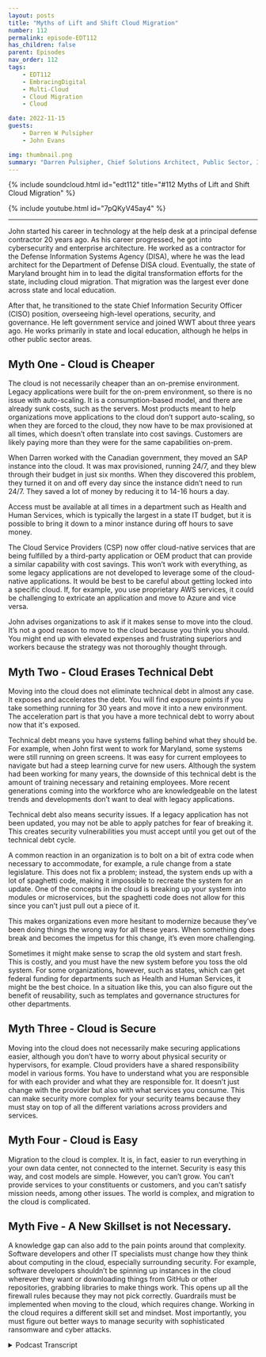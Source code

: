 ```yaml
---
layout: posts
title: "Myths of Lift and Shift Cloud Migration"
number: 112
permalink: episode-EDT112
has_children: false
parent: Episodes
nav_order: 112
tags:
    - EDT112
    - EmbracingDigital
    - Multi-Cloud
    - Cloud Migration
    - Cloud

date: 2022-11-15
guests:
    - Darren W Pulsipher
    - John Evans

img: thumbnail.png
summary: "Darren Pulsipher, Chief Solutions Architect, Public Sector, Intel, and John Evans, Chief Technology Advisor, WWT, discuss five lift and shift cloud migration myths."
---
```


{% include soundcloud.html id="edt112" title="#112 Myths of Lift and Shift Cloud Migration" %}

{% include youtube.html id="7pQKyV45ay4" %}

---

John started his career in technology at the help desk at a principal defense contractor 20 years ago. As his career progressed, he got into cybersecurity and enterprise architecture. He worked as a contractor for the Defense Information Systems Agency (DISA), where he was the lead architect for the Department of Defense DISA cloud. Eventually, the state of Maryland brought him in to lead the digital transformation efforts for the state, including cloud migration. That migration was the largest ever done across state and local education.

After that, he transitioned to the state Chief Information Security Officer (CISO) position, overseeing high-level operations, security, and governance. He left government service and joined WWT about three years ago. He works primarily in state and local education, although he helps in other public sector areas.

## Myth One - Cloud is Cheaper

The cloud is not necessarily cheaper than an on-premise environment. Legacy applications were built for the on-prem environment, so there is no issue with auto-scaling. It is a  consumption-based model, and there are already sunk costs, such as the servers. Most products meant to help organizations move applications to the cloud don’t support auto-scaling, so when they are forced to the cloud, they now have to be max provisioned at all times, which doesn’t often translate into cost savings. Customers are likely paying more than they were for the same capabilities on-prem.

When Darren worked with the Canadian government, they moved an SAP instance into the cloud. It was max provisioned, running 24/7, and they blew through their budget in just six months. When they discovered this problem, they turned it on and off every day since the instance didn’t need to run 24/7. They saved a lot of money by reducing it to 14-16 hours a day.

Access must be available at all times in a department such as Health and Human Services, which is typically the largest in a state IT budget, but it is possible to bring it down to a minor instance during off hours to save money.

The Cloud Service Providers (CSP) now offer cloud-native services that are being fulfilled by a third-party application or OEM product that can provide a similar capability with cost savings.  This won’t work with everything, as some legacy applications are not developed to leverage some of the cloud-native applications. It would be best to be careful about getting locked into a specific cloud. If, for example, you use proprietary AWS services, it could be challenging to extricate an application and move to Azure and vice versa.

John advises organizations to ask if it makes sense to move into the cloud. It’s not a good reason to move to the cloud because you think you should. You might end up with elevated expenses and frustrating superiors and workers because the strategy was not thoroughly thought through.

## Myth Two - Cloud Erases Technical Debt

Moving into the cloud does not eliminate technical debt in almost any case. It exposes and accelerates the debt. You will find exposure points if you take something running for 30 years and move it into a new environment. The acceleration part is that you have a more technical debt to worry about now that it's exposed.

Technical debt means you have systems falling behind what they should be. For example, when John first went to work for Maryland, some systems were still running on green screens. It was easy for current employees to navigate but had a steep learning curve for new users. Although the system had been working for many years, the downside of this technical debt is the amount of training necessary and retaining employees. More recent generations coming into the workforce who are knowledgeable on the latest trends and developments don’t want to deal with legacy applications.

Technical debt also means security issues. If a legacy application has not been updated, you may not be able to apply patches for fear of breaking it. This creates security vulnerabilities you must accept until you get out of the technical debt cycle.

A common reaction in an organization is to bolt on a bit of extra code when necessary to accommodate, for example, a rule change from a state legislature. This does not fix a problem; instead, the system ends up with a lot of spaghetti code, making it impossible to recreate the system for an update. One of the concepts in the cloud is breaking up your system into modules or microservices, but the spaghetti code does not allow for this since you can’t just pull out a piece of it.

This makes organizations even more hesitant to modernize because they’ve been doing things the wrong way for all these years. When something does break and becomes the impetus for this change, it’s even more challenging.

Sometimes it might make sense to scrap the old system and start fresh. This is costly, and you must have the new system before you toss the old system. For some organizations, however,  such as states, which can get federal funding for departments such as Health and Human Services, it might be the best choice. In a situation like this, you can also figure out the benefit of reusability, such as templates and governance structures for other departments.

## Myth Three - Cloud is Secure

Moving into the cloud does not necessarily make securing applications easier, although you don’t have to worry about physical security or hypervisors, for example. Cloud providers have a shared responsibility model in various forms. You have to understand what you are responsible for with each provider and what they are responsible for. It doesn’t just change with the provider but also with what services you consume. This can make security more complex for your security teams because they must stay on top of all the different variations across providers and services.

## Myth Four - Cloud is Easy

Migration to the cloud is complex. It is, in fact, easier to run everything in your own data center, not connected to the internet. Security is easy this way, and cost models are simple. However, you can’t grow. You can’t provide services to your constituents or customers, and you can’t satisfy mission needs, among other issues. The world is complex, and migration to the cloud is complicated.

## Myth Five - A New Skillset is not Necessary.

A knowledge gap can also add to the pain points around that complexity. Software developers and other IT specialists must change how they think about computing in the cloud, especially surrounding security. For example, software developers shouldn’t be spinning up instances in the cloud wherever they want or downloading things from GitHub or other repositories, grabbing libraries to make things work. This opens up all the firewall rules because they may not pick correctly. Guardrails must be implemented when moving to the cloud, which requires change. Working in the cloud requires a different skill set and mindset. Most importantly, you must figure out better ways to manage security with sophisticated ransomware and cyber attacks.


<details>
<summary> Podcast Transcript </summary>

<p>﻿1</p>
<p>Hello, this is Darren</p>
<p>Pulsipher, chief solutionarchitect of public sector at Intel.</p>
<p>And welcome to Embracing</p>
<p>Digital Transformation,where we investigate effective change,leveragingpeople, process and technology.</p>
<p>On today's episode, the Myths of Liftand Shift to the Cloud with special guest</p>
<p>John Evans, Chief Technology Advisorat WWT John, welcome to the show.</p>
<p>And thank you for for for having me.</p>
<p>It's my pleasure.</p>
<p>You come highly regardedfrom someone that left</p>
<p>WWT and came to Intel and that's Hannah.</p>
<p>I know you know who Hannah is,and we're glad we have her.</p>
<p>Sorry we stole her from you.</p>
<p>But we're happyto have Hannah on our team.</p>
<p>So a shout out to Hannah on that one?</p>
<p>Absolutely. She definitely deserves it.</p>
<p>I'm still a little bitter.</p>
<p>I'm totally kidding. But no.</p>
<p>And it is is is awesome.</p>
<p>I totally concur. They'regreat.</p>
<p>So, John, tell us a little bitabout your background and your history,how you got involved in technologyand all that.</p>
<p>Okay.</p>
<p>So been involved in technologyfor about 20 years now,started actually during collegein a in a helpdesk.</p>
<p>So I think that's not an uncommon startfor a lot of technologistsstarting off and helped us.</p>
<p>But I started off doing Tierone support in amajor defense contractor, helped ustheir internal help helpdesk and thenjust started moving on from from theremove that into a NOCas a service type of positionstarted getting moreinto the cybersecurity side the enterprisearchitecture side worked for DISAfor a few years as a contractorhelping to architect the DOD,the DISA Cloud.</p>
<p>I was one of the lead architects for thatand theneventually came to the state of Marylandwhere I was brought in to leadthe cloud migration, digitaltransformation efforts for the state.</p>
<p>They became aware of the work</p>
<p>I'd done on the cloud, so they brought mein to help out with their cloudand after a few yearsof doing that,</p>
<p>I transitioned to the State CSO position.</p>
<p>So got to seeat a at a high level,got to do the operationsside as well as the securityand governance side.</p>
<p>And then about three years ago</p>
<p>I left government serviceand came over to WWTand it's been awesome here since.</p>
<p>So are you still doing a lotin the public sector with WWT?</p>
<p>I mean, because your whole careerhas been in the public sector.</p>
<p>Yeah, no doubt. Yeah, absolutely.</p>
<p>I work primarily in state,local and education.</p>
<p>Help out a little bitin some other public sector.</p>
<p>But I've really kind of focusedmore on the statelocal in educationover the last year or so.</p>
<p>I guess there's still help outin some other areas, things like,you know, zerotrust road maps coming up with the</p>
<p>WWT sort of way of doing things and cybercyber consulting.</p>
<p>So those types of of initiatives that arekind of crossing the different verticalswithin public sector.</p>
<p>I still help out with,with, with those as as well.</p>
<p>You know whatwe're going to have to are non-retail.</p>
<p>You have to come back on the showand talk about securitysince you were a see.</p>
<p>So we're going to have to do thatbut not today.</p>
<p>Today, today we're doing lift and shiftthe myth of lift and shift.</p>
<p>You've done several cloud migrations.</p>
<p>It sounds like.</p>
<p>I've I've beenvery involved in two very large ones.</p>
<p>So if you think ofthe Department of Defense, that's yeah.</p>
<p>Yeah. That's a huge. One.</p>
<p>And then State of Maryland is a</p>
<p>I just learned this actuallyabout a couple of months agotalking to one of the major cloud serviceproviders that the program I let it</p>
<p>Maryland is still the largestcloud migration ever to be doneacross state local education.</p>
<p>So wow that's amazing. Yeah.</p>
<p>So 2 to 2 pretty big ones.</p>
<p>All right.</p>
<p>So a lot of we we all want to hearwe all want to hear how that went.</p>
<p>Right.</p>
<p>And we and we name the episode todaythe the myths of lift and shift.</p>
<p>I've I've seen this myself</p>
<p>I've helped some organizationsgo through this migrationand the way that cloud is soldinitially was just move your workloadsjust move everything right.</p>
<p>And so what have you found?</p>
<p>Well, I mean, let's start off at rightat the beginning with that firstwhat's the first myth?</p>
<p>So I think that there's kind of four majorlifts, I guess.</p>
<p>But let's start with the.</p>
<p>First one beingclouds cheaper.</p>
<p>And it's not not necessarily,you know, when you lift and shift,a lot of the timesyour applications were builtfor an on premise environment.</p>
<p>So there was no issue with thingslike auto scaling.</p>
<p>They didn't have to bedevelopedwith some of these cloud concepts in mind.</p>
<p>Some of thesemore of consumption basedconcepts in mind.</p>
<p>So when you think about auto scaling,that wasn't somethingthat was built into a lot of your legacyapplications.</p>
<p>So and, and a lot of the</p>
<p>I don't want to mentionany names of, of products,but there's products out therethat will help customersor help organizationsmove an application into the cloudmajority of those productsdon't support auto scaling either.</p>
<p>So what you've got is when you moveyour application to the cloud, younow have to be max provisioned at alltimes.</p>
<p>Being max provisioning all at all timesmeans a lot more money,whichdoesn't often translate into cost savings,especially if you've already paidfor a server, you already paid forwhatever environment you'reyou're hosting the applicationand now you move it in the cloud,you're having to max provision at at alltimes.</p>
<p>You're not able to automate scale.</p>
<p>So you're not really makinguse of a consumption based model which isthe main costsavings mechanism in the cloud.</p>
<p>And now customers are actually paying morethan they werefor the same capability on premise.</p>
<p>You know, I have a great example that Iwas doing work in the Canadian governmentand this was at the early days of themusing the cloudand they moved in SFP instanceinto the cloud and SAP.</p>
<p>And since that they ranand they moved it in the cloud.</p>
<p>Same thing, Max provisioned runningand they blew through their budgetjust blew through itright in like six months,the year budget completely blew fluid inand they were complainingback to the cloudservice provider,what in the world is going on here?</p>
<p>And they quickly learned that well,that instancedid not need to be running 24 seven.</p>
<p>They only really needed it</p>
<p>I think they finally got it downto 14 five.</p>
<p>So they actually turned it on and offevery day.</p>
<p>Yeah.</p>
<p>Which it sounds silly, but.</p>
<p>But it saved them gobs of money.</p>
<p>So you're right,it's a different mentalitybecause the cost is consumption based,which isa completely different model than whatwe're used to in in our data center.</p>
<p>It's sunk costs in our data center. Right.</p>
<p>Yeah.</p>
<p>Well, and you know, if you think about</p>
<p>Health and Human Services,which is typically the largest,</p>
<p>I would say it budgetwithin state government,if you just think about that,we can't turn off a lot of the accessto these services, you know, applicationsfor eligibility servicesas a for instance, you can't turn them offa certain times of day.</p>
<p>They have to be available all the time.</p>
<p>But if you're able to auto scale,</p>
<p>I mean, you couldyou could bring that downto the smallest instance,probably that, you know, a cloud serviceprovider or CSP offers,you know, in those off hours.</p>
<p>So it's still running,is still there, still available.</p>
<p>Somebody needs it, but you're hardlyrunning through any money at all.</p>
<p>Whereas if you're not able to auto scale,you're not coming down to a small instanceand you're having to run at thatlarge size,even in those hours where nobody's used.</p>
<p>So it is is that the main saveror is that the main thingthat helps realize that cloud is cheaper,is understanding the consumption modeland in changing the your operationsand or your applicationto fit that model better?</p>
<p>Or are there other factors that are inthat are contributing to your your bill?</p>
<p>So there's others, but that one'sprobably the easiest to to talk through.</p>
<p>And it's got it'sarguably the largest cost savingsmechanism is that that auto scalingthe consumption base based modelother things that you can considerthat I would sayyou could put into that same bucketare some of the cloud native services.</p>
<p>So each of the cloud providers,each of the CSP offersservices thatnow inmost organizations are being fulfilledby some third party applicationson some OEM product.</p>
<p>Now, if you move into the cloud,you'll typically geta cost savingsfor a similar type of capability.</p>
<p>They typically most of the CCP's offersome of those capabilitiesat a pricethat would be less than if you were to goto a third party vendor, an OEM,whatever you were in.</p>
<p>Running yourselfin. Your on premise environment.</p>
<p>And a lot of timesit'll be managed or in someat some level managed by by the CSP.</p>
<p>So there's, you know, the potential thereto take some work off of your workforce.</p>
<p>Also.</p>
<p>So there's a lot of attractive piecesto doing that.</p>
<p>Part of the problem,there's a couple of problems with that.</p>
<p>One is, again, a lot of these legacyapplications, they're not developedto be able to leveragesome of the cloud native applications.</p>
<p>So you won't be able to do everyeverything that, you know,you read a white paper maybe, and sayshow great the CSP offering is.</p>
<p>Your applicationmay not be able to consume that.</p>
<p>The other issue there is lock in.</p>
<p>So if you use those services quite a bit,it's very easyto get locked in to that specific cloudif you need to for some reason,whether it's cost, whether it's licensing,you need to move your applicationnow to another cloud environment.</p>
<p>But you know, just say innot trying to sayone is better than the other by any means,let's say you need to move from the U.S.to to to Azure.</p>
<p>If you've used a whole bunch of services,it could be very difficult for youto extricate your application,you know, break all the tieswith the services, move to Azure.</p>
<p>But the same is exactly true.</p>
<p>Moving from Azure table use.</p>
<p>I'm not I was just using the right.</p>
<p>Now it's that typical vendorlockdown thing that people worry about.</p>
<p>Right and it's real in the cloud for sure.</p>
<p>It's probably more soit's it's more of a concern, I would say,in the cloud than I've seen itbe in the past, because you canleverage so many services acrossso many different areasof of your stack.</p>
<p>You know what it kind of reminds me of?</p>
<p>It reminds me of the server warsin the nineties and early 2000.</p>
<p>Do you remember thatyou had to compile your codefor Solaris or Ajax or HP Unix?</p>
<p>And then Linux came alongand rattled everyone's cages.</p>
<p>And now we don't worry about stufflike that.</p>
<p>Yeah. At all in the data center.</p>
<p>So I'm wondering,do you think we'll ever get to the pointwhere the cloud service providersare relying on proprietary</p>
<p>SAS offerings that lock people in?</p>
<p>Do you think the people will getfrustrated enough where they move to likewhat happened with Linux?</p>
<p>I Linux was just earth shatteringto all these big companies that hadthese proprietary operating systems.</p>
<p>I don't know that the CCP'swill want to do that only because it.</p>
<p>Well, yeah, Iif I'm locked into your environment,</p>
<p>I'm going to keep paying youmy consumption costs.</p>
<p>So there's is sort of that's whythey offer it at a lowercost is to get you locked in is.</p>
<p>That is to get you. Locked. Yeah.</p>
<p>So that you'reyou're then going to continuepaying consumption cost to themand not move off to anotherclass. So they all sort of</p>
<p>I would guess.</p>
<p>Like a drug dealer,let's just say what it is.</p>
<p>Okay. Well.</p>
<p>They probablythey want to get you hooked now.</p>
<p>Of course they do.</p>
<p>I mean, this isthis is a normal business model, right?</p>
<p>I'm going to entice youwith better services at a lower priceto get you locked in so that you canconsume additional services.</p>
<p>Yeah. Yeah.</p>
<p>I but you still bring back the pointthat sometimes your legacy applicationsthat maybe you can't afford todate, you can't afford to.</p>
<p>What's the rightwhere you can't afford to replacethat may prevent youfrom actually moving to the cloudand or using some of these servicesbecause of the cost.</p>
<p>I would say good I Mike,</p>
<p>I would say don't move into the cloudunless you can do it the right way.</p>
<p>And I think that's part of why, you know,we want to call it that's part of whythis ismaybe called the myth of lift and shift.</p>
<p>If you'reif you're not able to move into the cloudfor whatever reason,if you're not able to do it the right way,take a good, hard look in the mirrorand say, why am I moving into the cloud?</p>
<p>Why am I, you know,what is my reason for doing this?</p>
<p>Maybe you haveyou know, legislationthat says that you have tomove into the cloudor we have to be out of a data center.</p>
<p>Okay. Well,that that that's a good reason.</p>
<p>That's a pretty big motivator right there.</p>
<p>That's a great reason.</p>
<p>But if it's just to saythat you're in the cloud,you know. Not a good.</p>
<p>Not not a good reason, you're probablygoing end up costing yourself more.</p>
<p>You're probably going to end upfrustrating both your superiorsand your workers because the strategyhasn't been fully thoughtthrough.</p>
<p>Let's talk about technical here.</p>
<p>This is a good one. Okay.</p>
<p>Yeah. Yeah.</p>
<p>Because I'm seeing this in in huge droves.</p>
<p>Right.</p>
<p>It's a big.</p>
<p>Problem. Absolutely.</p>
<p>And people think a lot of timesthat by moving into the cloud that they'regoing to fix their technical debtor eliminate theirsome portion of their technical debt.</p>
<p>Doing the lift and shift doesn'teliminate your technical debt.</p>
<p>In almost any case.</p>
<p>That doesn'tit actually expose it more 100%.</p>
<p>That was going to be the next point.</p>
<p>It can expose itmore and accelerate it evenaway. Explain it.</p>
<p>I understand the exposebecause I'm now taking somethingthat's been running for 30 yearsand moving it into a new environment.</p>
<p>I am going to find exposure points.</p>
<p>But what's what's the acceleration part?</p>
<p>I don't know.</p>
<p>I think it's kind of the same concept iswhen I thinkwe're kind of saying the same thing,you know, by, okay, you're exposing it.</p>
<p>But I guess what I was,you know, the other by sayingthat it's accelerating it'syou know, you'venow you have more technical debtto sort of worry about.</p>
<p>So whether you look at thatas more technical debt being exposedor whether it happening,accelerate your technical debt.</p>
<p>Either way, you have more technical debtto kind of worry about in some ofthose cases.</p>
<p>All right.</p>
<p>Let's walk through an example,because I think some of the people hearthat word, technical debt.</p>
<p>I think they think they know what it is.</p>
<p>But let's walklet's walk through an example.</p>
<p>What would be a gooda good, easy case to understand.</p>
<p>So I can I can look and seeif I'm having the same issues.</p>
<p>So you move into that well.</p>
<p>So first of all, technical debt isoften sort of the,</p>
<p>I guess, colloquial kind of termfor systems that are kind of fallingbehind what they should be.</p>
<p>So when you're not making updatesto your system, when those systems I mean,when I came in to the state of Marylandas a for instance, we had systemsthat were still running on green screenswhere the, you know, the.</p>
<p>The 81 VTI 100 terminals.</p>
<p>Yeah.</p>
<p>The operators were, you know, they wouldthey would hit, you know,whatever code five or somethingand it would bring up a new screenand like there was no navigationthat was happening therefor people who had been using that systemfor ten years.</p>
<p>It was super easy forfor for them to navigatefor someone just coming into the system.</p>
<p>I sat down at a terminal one day.</p>
<p>I couldn't figure outhow to make anything work on this thing.</p>
<p>Like, and then and the and,and the book is this thick, you know,to to learn all the commandsand everything. Sonot a super great user experience thereand a super steep learning curve there.</p>
<p>So that was well,</p>
<p>I want to stop you for a second there,but it's working.</p>
<p>That's well, it's working for those peoplewho have been there ten years.</p>
<p>Oh, gotcha.</p>
<p>But but what's the what's thewhat's the danger incarrying technical debt like that?</p>
<p>I mean, it workswell, but I mean,what's the downside of that?</p>
<p>Well, so anytime I have to bring insomebody new when it's a lot of trainingto get them brought up and brought up tospeed, there's a lot of doubt downsides.</p>
<p>You know, one of the downsidesthat people don't often think about,especially when you're talking about ina government space, is employee retention.</p>
<p>So, you know, millennials,any of the newer generations, I guess,that are coming into the workforce,which is, you know, you want to havesomeone who is knowledgeable on the latesttrends and developments around caseworkas a as a for instance.</p>
<p>So if you're trying to attractthose top caseworker talents out of schoolwho are up on the newest, not knowledge,they're not going to want to come inand learn a green screen.</p>
<p>They're not going to want to come in andand deal with these legacy applications.</p>
<p>So we were seeing a high amountof turnoverof very qualified peoplecoming in after a couple of months.</p>
<p>They're like,you know, I've had enough of this.</p>
<p>I'm washing my hands of this place.</p>
<p>I'm out of here. That is fast.</p>
<p>I never would havethought I never would have thoughtof employee retention with technical debt.</p>
<p>Yeah,but that's an interesting correlation.</p>
<p>Yeah, that's cool.</p>
<p>I mean, it was one of our biggest issuesin in one of the agencieswas the amount of peoplewho were turning over andwe think it was directly attributableto some of the technical debtthat we had in some of our systems.</p>
<p>You know,when you have technical debt also,there's there's security issues.</p>
<p>If I.</p>
<p>Think.</p>
<p>If I have an old legacy applicationthat hasn't been updated, I mean, I sawthis firsthand more times than than</p>
<p>I would like to have to think about, but</p>
<p>I may not be able to apply patchesto that to that system.</p>
<p>There may be a fearthat I'm going to break it.</p>
<p>This is an outdated operating systemthat it's that it's running on.</p>
<p>I may not be able to applypatches, therefore,</p>
<p>I've got six security vulnerabilities that</p>
<p>I just have to accept until we can get outof that technical debt cycle.</p>
<p>As a C.</p>
<p>So that must have driven you crazy it.</p>
<p>Now when I say I had to actually acceptwe had a risk acceptance processwhere the head of the agencyactually had to accept them,but it was still not a nota pleasant process for for years.</p>
<p>I bet not now.</p>
<p>Did you did you see a lot of thatin the space in operational technologyor was this in your i.tenvironment as well?</p>
<p>Oh, this was in the I.T. environment</p>
<p>I'm talking about. Oh, yeah.</p>
<p>And I'm talking because I can</p>
<p>I've seen that a lot in the OT space.</p>
<p>It's been doing that same job.</p>
<p>That pump has been pumping waterfor the last 30 years on Windows 95 box.</p>
<p>I'm not touching it. Never, ever. Right.</p>
<p>I'll just keep it connectdisconnected from the internet.</p>
<p>That's kind of mentality, the Iot guys.</p>
<p>But in the IT space, that's</p>
<p>I mean, that's a whole different beast.</p>
<p>Oh yeah. No, it was a real thing.</p>
<p>We had applications that were runningoutdated operating systems, couldn'tapply patches to them because they wouldit would break the system essentially.</p>
<p>So they just had to acceptthe agency had to accept the risk thatsomething real bad may happenhere.</p>
<p>What about cost.</p>
<p>To maintain these legacy,this technical debt?</p>
<p>The first thing that comes to my mindis COBOL systems, how much you have to paya COBOL programmerto come and fix problems.</p>
<p>Oh yeah.</p>
<p>And I mean, we laugh about it, but there'sa lot of COBOL out there still running.</p>
<p>The IRS usessome and I know a lot of other statesare still using mainframesthat run COBOL on them.</p>
<p>Yeah.</p>
<p>So COBOL in itself,</p>
<p>I mean, there are some things</p>
<p>COBOL is really good at and so it's notnecessarily a bad language on its own.</p>
<p>The problem is two things.</p>
<p>One is the lack of talent out there around</p>
<p>COBOL still.</p>
<p>So now you're having to payexorbitant pricesto get someone in who understands it.</p>
<p>But another big problemthat relates back tothe technical debtis a lot of these systems.</p>
<p>So again, I'm not talking the healthand in the services space,that's an easy example for forfor for me to give.</p>
<p>But it happens across motor vehicledepartments, happens in other places.</p>
<p>Also, there's rule changesthat that come down eitherfrom the state legislature,maybe from the feds, from CMS,and they they make tweaksto your eligibility programs.</p>
<p>Very avery common reaction tothat is for someone to sort ofor for an agency,</p>
<p>I guess, to kind of bolt on,</p>
<p>I'll say a little bit extra codeto account for these these these tweaks.</p>
<p>Right.</p>
<p>So they're not actuallyreally going in and and fixing the system.</p>
<p>They're essentially kind of, you know,adding on something a little bit extrathat will that thatthat will achieve the required result.</p>
<p>The problem withthis is in this release backto the concept of technical debt,you end up with a ton of spaghetti code.</p>
<p>And then so now when you do want to updateyour, your,your systems, there's no way to recreatethese systems, essentially.</p>
<p>So it becomes this very dauntingtask to the point where it makespeople almost want to continuein the technical debt cyclebecause they're like, well,</p>
<p>I can't just like, I can't break this up.</p>
<p>You know, one of the common conceptsnow in around cloud isbreaking up your system into modulescontainerized, right?</p>
<p>Yeah.</p>
<p>I've heard I've heard that first approach.</p>
<p>The way the spaghetti code is written now,</p>
<p>I have no way typicallyof breaking these up into modules,breaking these up into microservices.</p>
<p>So now it's I have to do all of it.</p>
<p>I can't just pull outa little piece of it.</p>
<p>So that makes people even more hesitantto move towards this modernization effortbecause they've been doing things wrongfor all these years now.</p>
<p>It's like when something does break,when, when,when they're when there is the impetusfor this change, it's it's even harder.</p>
<p>So that tells me</p>
<p>I need to tell my kids to learn COBOL.</p>
<p>They will have a job forever.</p>
<p>Well, I think the other option there is we</p>
<p>I mean, one of the other options thereand this is what we had to largely doin Maryland, you just essentially scrappedthe old program. You.</p>
<p>Yeah, but aren't won't services go downfor your constituents and you don't.</p>
<p>Scrap it until you have a new programbuilt to replace it.</p>
<p>Right.</p>
<p>But but basically you have to rebuild.</p>
<p>You have to go back, look at.</p>
<p>Go go from scratch, look at the old.</p>
<p>Graduated from scratch,rebuild something new.</p>
<p>And then you can scrap the old one.</p>
<p>That's coststhat cost a lot of money. It does.</p>
<p>There's someso likewhen we got our cod migration of Maryland,one of the reasons we startedwith Health and Human Servicesis because there's a lot of federalfunding dollarsout there to help with these migrations.</p>
<p>So what we were able to do,</p>
<p>I mean, the program at Maryland ended upbeing about a $500 million program overthe life of it, and it's not done yet.</p>
<p>Goodness.</p>
<p>But it was paid for by about 70%or more, probably more than that, 70something percentby the federal government.</p>
<p>So the state didn't have to put up nearlyas much moneyfor a lot of these activities.</p>
<p>When you're updating a medicaid systemas a for instance,when you're developing the Medicaidsystem, moving the Medicaid systeminto the cloud, the federal governmenttypically pays for 90% of all the costs.</p>
<p>So the states were responsible for 10%.</p>
<p>So if a state is doing this, you know,if they're really thinking about costsand how to optimize their money,if you start in the healthand human services space,you can get up to 90%or a lot of these activitiespaid for by the federal government.</p>
<p>You can keep things like your your cloudformation template, some of your turf.</p>
<p>So, you know, the the templates forfor saying these things up the governancestructures, all those things are reusableacross the entire enterprise later.</p>
<p>So yeah,so you have reusability that you built.</p>
<p>In, you have reusable,you're paying for a fraction of whatyou would have to payif, say, central I.Tor maybe Department of motor vehiclesor someone i don't knowwhat the matches on divvy, butif you started another agency,you may have to pay significantly moreout of your state funds than if you starton the health human services on health.</p>
<p>And this totally makes a lot of sense,right, because you also build up youryour muscle memory onhow to do this sort of stuff.</p>
<p>Right. Which can be daunting.</p>
<p>It sounds like a.</p>
<p>Lot of people think that by movinginto the cloud, well, the cloud is secure.</p>
<p>I can move into the cloud,and that's going to make securingmy applications easier.</p>
<p>But that's not always the case either.</p>
<p>It's very important.</p>
<p>So it'll be us and all the all the CCP'shave some version of it.</p>
<p>I'm most versed in the WCFwhere I have somethingon my cert, so it's easiestfor me to talk about that in some cases.</p>
<p>But they have what's calledthe shared responsibility model.</p>
<p>Yeah, they all have it.</p>
<p>They all have the the model,but they differ.</p>
<p>This is one thing that got me tricky.</p>
<p>You know, they differjust a little bit in each one.</p>
<p>So there's this weird overlap,right, where, you know, things are secure,but then there's this gap.</p>
<p>Yeah, you have to be real careful.</p>
<p>That was kind of the point</p>
<p>I'm making is you have to be real carefulof understanding in each CSP Exactly.</p>
<p>To your point,it's a little bit different.</p>
<p>So you have to understandexactly what you're responsiblefor in each of the CCP'sand exactly what they're responsible for.</p>
<p>And it doesn't just change by, say, a CSP,it changes by which servicesyou're consuming in that system and CSP.</p>
<p>So it's very importantthat your security teams, it'sit's almost more complex in some casesto figure outexactly what I'm responsible for,make sure that I'm staying on top of thatversus what they're responsible for.</p>
<p>You know, it's almost like likea racing matrix across the different CSPsand across the different productsthat you have.</p>
<p>But if you don't keep up on that,you could have vulnerabilities out therewhere CSP knows thatthey're not responsible for it,but your team may not.</p>
<p>So security in the cloudif it's not necessary.</p>
<p>There's a couple of thingsyou don't really have to worry about.</p>
<p>You worry about things like hypervisorsand stuff, stuff, stuff like that.</p>
<p>Or even physical security.</p>
<p>Physical security, yeah.</p>
<p>But it doesn't necessarily make it easier.</p>
<p>It's it's still complex.</p>
<p>You still have to be on the stuffthat you're responsible for.</p>
<p>And it can be difficult to knowwhat you're responsible for at timesunless you're well, well versed in cloud.</p>
<p>Have have you ever taken an approach?</p>
<p>Well, the security is ultimatelyyour responsibility anyway.</p>
<p>Have you ever run into thein the in the case where you arestepping on the security measuresof the cloud service provider?</p>
<p>Are they ever in conflict?</p>
<p>Have you have you run into that case?</p>
<p>I don't.</p>
<p>I'm trying to think if I ran into that,</p>
<p>I can't think of where I ran into that.</p>
<p>I have run into the reverseof that, though,where someone thoughtthe CSP was responsible for somethingand it's like,no, you're responsible for for for that.</p>
<p>If you give me enough time, I maybe</p>
<p>I'll come up with an answer on that one.</p>
<p>I just I haven't heard of one ear.</p>
<p>I so in my gut</p>
<p>I'm constantly thinking, well,ultimately I'm responsibleanyway for, for security of my stuff.</p>
<p>It's my stuff, right?</p>
<p>So maybe if I am a little overzealousand step on the cloud service providersa little bit, I think that might be okaybecause it's it's better to bea little over cautious than have a gap.</p>
<p>So I think I don't know I this is well.</p>
<p>So that makes a lot of sense.</p>
<p>And if you have</p>
<p>I'm going to be a little bit specious herein interpreting what I'm saying.</p>
<p>But if you have unlimited funds,then that's a great approach.</p>
<p>Oh yeah, you can.</p>
<p>If if you have.</p>
<p>Yeah. I don't have unlimited funds.</p>
<p>So if you have to make tradeoffsand you have to prioritize.</p>
<p>You know, there's.</p>
<p>Even cases that I could point to,</p>
<p>I don't want tomaybe reference anything directlybecause I don't knowif that would be politically proper.</p>
<p>But cases where if the risk of an incidentwas less costlythan the riskof fixing that vulnerability,just let that. Take that risk.</p>
<p>Just let it roll.</p>
<p>You know what? That's a normal.</p>
<p>That should be in your riskassessment plans that you do.</p>
<p>That's part of a life of a CSO.</p>
<p>So that tells mewhen you're moving to the cloud,it adds to your risk profile.</p>
<p>Most definitely.</p>
<p>Right.</p>
<p>And you said it's more complex.</p>
<p>I totally agree with you there.</p>
<p>And in fact, people said, oh,the cloud is easy,not easierthan just runningbecause it's so much easier if I just runeverything in my own little data centerand I'm not connected to the Internet.</p>
<p>Right.</p>
<p>I mean, security's easy,my cost models simple.</p>
<p>But I can't grow. I can't grow.</p>
<p>I can't provide servicesto, you know, my constituents.</p>
<p>I can't satisfy mission needs,all those sorts of things.</p>
<p>So we're living in this complex world.</p>
<p>We have to understand thatmigration to the cloud is complex.</p>
<p>Absolutely.</p>
<p>And I mean,when we were first moving into the cloud,both on the DOD side and in Maryland,</p>
<p>I've got very specific exampleswhere the security team would say,no, you can't do that.</p>
<p>You can't set the firewall rules to that.</p>
<p>And it's like, well,you just don't understand the way thatthe way that these conceptswork in the cloud, it's not the same. Soit's complex.</p>
<p>And, you know, there's a knowledgegap a lot of times when you're firststarting off moving it to the cloud also.</p>
<p>So that adds to some of the pain pointsalso around that complexity.</p>
<p>So I think he's just found a fifth math.</p>
<p>It's and it is you need to scale up.</p>
<p>Yeah you can't</p>
<p>I mean you need to learn about it, right.</p>
<p>That's something that youyou can't just I think and I willblame software developers.</p>
<p>I am a software developer.</p>
<p>I caused this problem in inside Intel.</p>
<p>I causes problem to a lot.</p>
<p>Right. Oh,</p>
<p>I can just spin up instances in the cloud.</p>
<p>I can do whatever I want.</p>
<p>Oh and oh I need to downloadthings out of GitHuband you know, out of all these otherrepositories where I'm just grabbinglibraries to make things work.</p>
<p>So I open up all the firewall rules because I'm too lazy to pick the right ports,right?</p>
<p>So yeah, so I'm skilled enoughto spin up an instance, but that's not,that's not the same.</p>
<p>I'm right.</p>
<p>I'm. I'm glad you didn't work in.</p>
<p>I'm just kidding.</p>
<p>Oh, believe me. Believe me.</p>
<p>I've interviewed our cloud.</p>
<p>Our cloud broker team, and they go, Yeah,we know who you are, Darren.</p>
<p>Yeah, we know exactly who you are.</p>
<p>And they did, they did wonderful things byputting security underneath me without meknowing.</p>
<p>Yeah.</p>
<p>And that's a great.</p>
<p>In my own instances and, and there's so,so it's a different skill set.</p>
<p>It's a different wayof thinking of compute.</p>
<p>And I think that's our number five isyou have to change your mindset,you have to scale upon because these are different ways ofdoing compute than we've done in the past.</p>
<p>And that's a great you know,what you were talking about there.</p>
<p>It's a great example of howwe need some different types of guardrailswhen you're moving into the cloud,there has to beyou know,somebody shouldn't be able to from afrom anenterprise managed cloud environment.</p>
<p>They should not be allowed to go out andpull from whatever library they want to.</p>
<p>They should be limited to be ableto pull from from certain environments.</p>
<p>John,you just scared every software developer.</p>
<p>If you need to have something,tell me and we'll approve itand we'll get it into the library andthen you can pull from so from that also.</p>
<p>But you're slowing me down.</p>
<p>Just slow me down and you.</p>
<p>Got to have security too, so.</p>
<p>Oh, I know, I know.</p>
<p>I, I totally, I totally agreewith you there, but I can tell youfrom my perspective, I'm like,</p>
<p>Then forget it, I'll just write it.</p>
<p>I'll just go outside of the corporate,because that's where Shadow it came from.</p>
<p>That's why people do it. Peoplethat's why people do it.</p>
<p>Yeah. Yeah.</p>
<p>So we've got to figure out better waysto manage, especially in today's world.</p>
<p>Holy cow.</p>
<p>Yeah.</p>
<p>The ransomware attacks.</p>
<p>The cyber attacks, though,the sophistication of the attacksare outrageous.</p>
<p>Yeah, I mean, we had bots crawling the weblooking for any sort of datathat could be Marylandtype of data looking for.</p>
<p>And we found a development environmentin another countrywith an unlocked S3 bucket.</p>
<p>That was some of some of our code.</p>
<p>There wasn'tany of our sensitive information in there.</p>
<p>It was open source code,but it was code thatwe had adapted a little bit.</p>
<p>So it wasn't it wasn't this bad. For afunny enough, though,there actually was another state datain that bucketthat they were using for test purposes.</p>
<p>So some of our code base was was in there.</p>
<p>It was open source, like I said.</p>
<p>So it wasn't, wasn't hugely concerningfrom our perspective,but I had to call that other state systemsince becoming a good friend of mineand explained to him, Hey, I think I found</p>
<p>PII information of your citizensthat they're running againstin order to validate.</p>
<p>How did that conversation go?</p>
<p>I got a colorful call on a Saturdaymorning as I was heading to breakfast.</p>
<p>So this is John.</p>
<p>This has been wonderful,great, great information.</p>
<p>Things we need to think about.</p>
<p>So thankyou so much for coming on the show.</p>
<p>It's my pleasure.</p>
<p>I enjoyed talking with youand looking forward to doing this againsometime soon.</p>
<p>Thank you for listeningto Embracing Digital Transformation today.</p>
<p>If you enjoyed our podcast,give it five stars on your favoritepodcasting site or YouTube channel.</p>
<p>You can find out more informationabout embracing digital transformationand embracingdigital.org until nexttime, go out and do something wonderful.</p>

</details>
